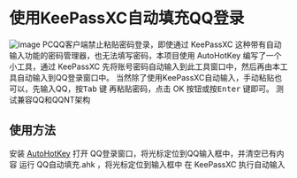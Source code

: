 # 使用KeePassXC自动填充QQ登录
![image](https://github.com/yu1t/QQLoginKeePassXC/assets/21243409/5a5c9419-ef30-42a6-9ce0-8d71685eb77c)
PCQQ客户端禁止粘贴密码登录，即使通过 KeePassXC 这种带有自动输入功能的密码管理器，也无法填写密码，本项目使用 AutoHotKey 编写了一个小工具，通过 KeePassXC 先将账号密码自动输入到此工具窗口中，然后再由本工具自动输入到QQ登录窗口中。
当然除了使用KeePassXC自动输入，手动粘贴也可以，先输入QQ，按<kbd>Tab</kbd> 键 再粘贴密码，点击 OK 按钮或按<kbd>Enter</kbd> 键即可。
测试兼容QQ和QQNT架构

## 使用方法

安装 [AutoHotKey](https://www.autohotkey.com/)
打开 QQ登录窗口，将光标定位到QQ输入框中，并清空已有内容
运行 QQ自动填充.ahk ，将光标定位到输入框中
在 KeePassXC 执行自动输入
